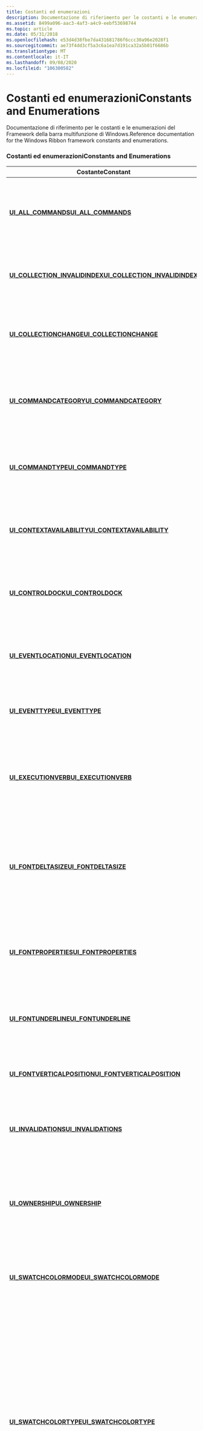 ```yaml
---
title: Costanti ed enumerazioni
description: Documentazione di riferimento per le costanti e le enumerazioni del Framework della barra multifunzione di Windows.
ms.assetid: 8499a096-aac3-4af3-a4c9-eebf53698744
ms.topic: article
ms.date: 05/31/2018
ms.openlocfilehash: e53d4d38fbe7da431681786f6ccc30a96e2028f1
ms.sourcegitcommit: ae73f4dd3cf5a3c6a1ea7d191ca32a5b01f6686b
ms.translationtype: MT
ms.contentlocale: it-IT
ms.lasthandoff: 09/08/2020
ms.locfileid: "106300582"
---
```

# <a name="constants-and-enumerations"></a><span data-ttu-id="6d768-103">Costanti ed enumerazioni</span><span class="sxs-lookup"><span data-stu-id="6d768-103">Constants and Enumerations</span></span>

<span data-ttu-id="6d768-104">Documentazione di riferimento per le costanti e le enumerazioni del Framework della barra multifunzione di Windows.</span><span class="sxs-lookup"><span data-stu-id="6d768-104">Reference documentation for the Windows Ribbon framework constants and enumerations.</span></span>

### <a name="constants-and-enumerations"></a><span data-ttu-id="6d768-105">Costanti ed enumerazioni</span><span class="sxs-lookup"><span data-stu-id="6d768-105">Constants and Enumerations</span></span>



<table>
<colgroup>
<col style="width: 50%" />
<col style="width: 50%" />
</colgroup>
<thead>
<tr class="header">
<th><span data-ttu-id="6d768-106">Costante</span><span class="sxs-lookup"><span data-stu-id="6d768-106">Constant</span></span></th>
<th><span data-ttu-id="6d768-107">Descrizione</span><span class="sxs-lookup"><span data-stu-id="6d768-107">Description</span></span></th>
</tr>
</thead>
<tbody>
<tr class="odd">
<td><span data-ttu-id="6d768-108"><a href="/windows/desktop/windowsribbon/windowsribbon-ui-all-commands"><strong>UI_ALL_COMMANDS</strong></a></span><span class="sxs-lookup"><span data-stu-id="6d768-108"><a href="/windows/desktop/windowsribbon/windowsribbon-ui-all-commands"><strong>UI_ALL_COMMANDS</strong></a></span></span><br/></td>
<td><span data-ttu-id="6d768-109">Specifica una costante che identifica la raccolta di comandi dichiarati nel file di risorse di markup.</span><span class="sxs-lookup"><span data-stu-id="6d768-109">Specifies a constant that identifies the collection of Commands declared in the Markup resource file.</span></span><br/></td>
</tr>
<tr class="even">
<td><span data-ttu-id="6d768-110"><a href="/windows/desktop/windowsribbon/windowsribbon-ui-collection-invalidindex"><strong>UI_COLLECTION_INVALIDINDEX</strong></a></span><span class="sxs-lookup"><span data-stu-id="6d768-110"><a href="/windows/desktop/windowsribbon/windowsribbon-ui-collection-invalidindex"><strong>UI_COLLECTION_INVALIDINDEX</strong></a></span></span><br/></td>
<td><span data-ttu-id="6d768-111">Specifica una costante che identifica un indice non valido in una raccolta.</span><span class="sxs-lookup"><span data-stu-id="6d768-111">Specifies a constant that identifies an invalid index in a collection.</span></span><br/></td>
</tr>
<tr class="odd">
<td><span data-ttu-id="6d768-112"><a href="/windows/desktop/api/uiribbon/ne-uiribbon-ui_collectionchange"><strong>UI_COLLECTIONCHANGE</strong></a></span><span class="sxs-lookup"><span data-stu-id="6d768-112"><a href="/windows/desktop/api/uiribbon/ne-uiribbon-ui_collectionchange"><strong>UI_COLLECTIONCHANGE</strong></a></span></span><br/></td>
<td><span data-ttu-id="6d768-113">Specifica i valori che identificano i tipi di modifiche che possono essere apportate a una raccolta.</span><span class="sxs-lookup"><span data-stu-id="6d768-113">Specifies values that identify the types of changes that can be made to a collection.</span></span><br/></td>
</tr>
<tr class="even">
<td><span data-ttu-id="6d768-114"><a href="/previous-versions/windows/desktop/legacy/hh448736(v=vs.85)"><strong>UI_COMMANDCATEGORY</strong></a></span><span class="sxs-lookup"><span data-stu-id="6d768-114"><a href="/previous-versions/windows/desktop/legacy/hh448736(v=vs.85)"><strong>UI_COMMANDCATEGORY</strong></a></span></span><br/></td>
<td><span data-ttu-id="6d768-115">Specifica i valori che indicano se un comando è stato definito in fase di compilazione o in fase di esecuzione.</span><span class="sxs-lookup"><span data-stu-id="6d768-115">Specifies values that indicate whether a Command was defined at compile time or at run time.</span></span><br/></td>
</tr>
<tr class="odd">
<td><span data-ttu-id="6d768-116"><a href="/windows/desktop/api/uiribbon/ne-uiribbon-ui_commandtype"><strong>UI_COMMANDTYPE</strong></a></span><span class="sxs-lookup"><span data-stu-id="6d768-116"><a href="/windows/desktop/api/uiribbon/ne-uiribbon-ui_commandtype"><strong>UI_COMMANDTYPE</strong></a></span></span><br/></td>
<td><span data-ttu-id="6d768-117">Specifica i valori che identificano il tipo di comando associato a un controllo Ribbon.</span><span class="sxs-lookup"><span data-stu-id="6d768-117">Specifies values that identify the type of Command associated with a Ribbon control.</span></span><br/></td>
</tr>
<tr class="even">
<td><span data-ttu-id="6d768-118"><a href="/windows/desktop/api/uiribbon/ne-uiribbon-ui_contextavailability"><strong>UI_CONTEXTAVAILABILITY</strong></a></span><span class="sxs-lookup"><span data-stu-id="6d768-118"><a href="/windows/desktop/api/uiribbon/ne-uiribbon-ui_contextavailability"><strong>UI_CONTEXTAVAILABILITY</strong></a></span></span><br/></td>
<td><span data-ttu-id="6d768-119">Specifica i valori che identificano la disponibilità di una <a href="windowsribbon-element-ribbon-contextualtabs.md"><strong>scheda contestuale</strong></a>.</span><span class="sxs-lookup"><span data-stu-id="6d768-119">Specifies values that identify the availability of a <a href="windowsribbon-element-ribbon-contextualtabs.md"><strong>contextual tab</strong></a>.</span></span><br/></td>
</tr>
<tr class="odd">
<td><span data-ttu-id="6d768-120"><a href="/windows/desktop/api/uiribbon/ne-uiribbon-ui_controldock"><strong>UI_CONTROLDOCK</strong></a></span><span class="sxs-lookup"><span data-stu-id="6d768-120"><a href="/windows/desktop/api/uiribbon/ne-uiribbon-ui_controldock"><strong>UI_CONTROLDOCK</strong></a></span></span><br/></td>
<td><span data-ttu-id="6d768-121">Specifica i valori che identificano lo stato di ancoraggio della barra di accesso rapido (QAT).</span><span class="sxs-lookup"><span data-stu-id="6d768-121">Specifies values that identify the dock state of the Quick Access Toolbar (QAT).</span></span> <br/></td>
</tr>
<tr class="even">
<td><span data-ttu-id="6d768-122"><a href="/windows/desktop/api/Uiribbon/ne-uiribbon-ui_eventlocation"><strong>UI_EVENTLOCATION</strong></a></span><span class="sxs-lookup"><span data-stu-id="6d768-122"><a href="/windows/desktop/api/Uiribbon/ne-uiribbon-ui_eventlocation"><strong>UI_EVENTLOCATION</strong></a></span></span><br/></td>
<td><span data-ttu-id="6d768-123">Identifica le posizioni in cui possono provenire gli eventi associati a un controllo Ribbon.</span><span class="sxs-lookup"><span data-stu-id="6d768-123">Identifies the locations where events associated with a Ribbon control can originate.</span></span><br/></td>
</tr>
<tr class="odd">
<td><span data-ttu-id="6d768-124"><a href="/windows/desktop/api/Uiribbon/ne-uiribbon-ui_eventtype"><strong>UI_EVENTTYPE</strong></a></span><span class="sxs-lookup"><span data-stu-id="6d768-124"><a href="/windows/desktop/api/Uiribbon/ne-uiribbon-ui_eventtype"><strong>UI_EVENTTYPE</strong></a></span></span><br/></td>
<td><span data-ttu-id="6d768-125">Identifica i tipi di eventi associati a una <a href="windowsribbon-element-ribbon.md"><strong>barra multifunzione</strong></a>.</span><span class="sxs-lookup"><span data-stu-id="6d768-125">Identifies the types of events associated with a <a href="windowsribbon-element-ribbon.md"><strong>Ribbon</strong></a>.</span></span><br/></td>
</tr>
<tr class="even">
<td><span data-ttu-id="6d768-126"><a href="/windows/desktop/api/uiribbon/ne-uiribbon-ui_executionverb"><strong>UI_EXECUTIONVERB</strong></a></span><span class="sxs-lookup"><span data-stu-id="6d768-126"><a href="/windows/desktop/api/uiribbon/ne-uiribbon-ui_executionverb"><strong>UI_EXECUTIONVERB</strong></a></span></span><br/></td>
<td><span data-ttu-id="6d768-127">Specifica i valori che identificano gli ID esecuzione mappati alle azioni che possono essere avviate da un utente in un <a href="windowsribbon-element-command.md"><strong>comando</strong></a>.</span><span class="sxs-lookup"><span data-stu-id="6d768-127">Specifies values that identify the execution IDs that map to actions a user can initiate on a <a href="windowsribbon-element-command.md"><strong>Command</strong></a>.</span></span> <br/></td>
</tr>
<tr class="odd">
<td><span data-ttu-id="6d768-128"><a href="/windows/desktop/api/uiribbon/ne-uiribbon-ui_fontdeltasize"><strong>UI_FONTDELTASIZE</strong></a></span><span class="sxs-lookup"><span data-stu-id="6d768-128"><a href="/windows/desktop/api/uiribbon/ne-uiribbon-ui_fontdeltasize"><strong>UI_FONTDELTASIZE</strong></a></span></span><br/></td>
<td><span data-ttu-id="6d768-129">Specifica i valori che identificano se la dimensione del carattere di una sequenza di testo evidenziata deve essere incrementata o decrementata.</span><span class="sxs-lookup"><span data-stu-id="6d768-129">Specifies values that identify whether the font size of a highlighted text run should be incremented or decremented.</span></span><br/></td>
</tr>
<tr class="even">
<td><span data-ttu-id="6d768-130"><a href="/windows/desktop/api/uiribbon/ne-uiribbon-ui_fontproperties"><strong>UI_FONTPROPERTIES</strong></a></span><span class="sxs-lookup"><span data-stu-id="6d768-130"><a href="/windows/desktop/api/uiribbon/ne-uiribbon-ui_fontproperties"><strong>UI_FONTPROPERTIES</strong></a></span></span><br/></td>
<td><span data-ttu-id="6d768-131">Specifica i valori che identificano lo stato della proprietà del tipo di carattere di un <a href="windowsribbon-element-fontcontrol.md"><strong>FontControl</strong></a>, ad esempio <strong>barrato</strong>.</span><span class="sxs-lookup"><span data-stu-id="6d768-131">Specifies values that identify the font property state of a <a href="windowsribbon-element-fontcontrol.md"><strong>FontControl</strong></a>, such as <strong>Strikethrough</strong>.</span></span><br/></td>
</tr>
<tr class="odd">
<td><span data-ttu-id="6d768-132"><a href="/windows/desktop/api/uiribbon/ne-uiribbon-ui_fontunderline"><strong>UI_FONTUNDERLINE</strong></a></span><span class="sxs-lookup"><span data-stu-id="6d768-132"><a href="/windows/desktop/api/uiribbon/ne-uiribbon-ui_fontunderline"><strong>UI_FONTUNDERLINE</strong></a></span></span><br/></td>
<td><span data-ttu-id="6d768-133">Specifica i valori che identificano lo stato di sottolineatura di un <a href="windowsribbon-element-fontcontrol.md"><strong>FontControl</strong></a>.</span><span class="sxs-lookup"><span data-stu-id="6d768-133">Specifies values that identify the underline state of a <a href="windowsribbon-element-fontcontrol.md"><strong>FontControl</strong></a>.</span></span><br/></td>
</tr>
<tr class="even">
<td><span data-ttu-id="6d768-134"><a href="/windows/desktop/api/uiribbon/ne-uiribbon-ui_fontverticalposition"><strong>UI_FONTVERTICALPOSITION</strong></a></span><span class="sxs-lookup"><span data-stu-id="6d768-134"><a href="/windows/desktop/api/uiribbon/ne-uiribbon-ui_fontverticalposition"><strong>UI_FONTVERTICALPOSITION</strong></a></span></span><br/></td>
<td><span data-ttu-id="6d768-135">Specifica i valori che identificano lo stato di allineamento verticale di un <a href="windowsribbon-element-fontcontrol.md"><strong>FontControl</strong></a>.</span><span class="sxs-lookup"><span data-stu-id="6d768-135">Specifies values that identify the vertical-alignment state of a <a href="windowsribbon-element-fontcontrol.md"><strong>FontControl</strong></a>.</span></span><br/></td>
</tr>
<tr class="odd">
<td><span data-ttu-id="6d768-136"><a href="/windows/desktop/api/uiribbon/ne-uiribbon-ui_invalidations"><strong>UI_INVALIDATIONS</strong></a></span><span class="sxs-lookup"><span data-stu-id="6d768-136"><a href="/windows/desktop/api/uiribbon/ne-uiribbon-ui_invalidations"><strong>UI_INVALIDATIONS</strong></a></span></span><br/></td>
<td><span data-ttu-id="6d768-137">Specifica i valori che identificano l'aspetto di un comando da invalidare.</span><span class="sxs-lookup"><span data-stu-id="6d768-137">Specifies values that identify the aspect of a Command to invalidate.</span></span><br/></td>
</tr>
<tr class="even">
<td><span data-ttu-id="6d768-138"><a href="/windows/desktop/api/uiribbon/ne-uiribbon-ui_ownership"><strong>UI_OWNERSHIP</strong></a></span><span class="sxs-lookup"><span data-stu-id="6d768-138"><a href="/windows/desktop/api/uiribbon/ne-uiribbon-ui_ownership"><strong>UI_OWNERSHIP</strong></a></span></span><br/></td>
<td><span data-ttu-id="6d768-139">Specifica i valori che identificano le condizioni di proprietà in base alle quali viene creata un'immagine dal framework della barra multifunzione.</span><span class="sxs-lookup"><span data-stu-id="6d768-139">Specifies values that identify the ownership conditions under which an image is created by the Ribbon framework.</span></span><br/></td>
</tr>
<tr class="odd">
<td><span data-ttu-id="6d768-140"><a href="/windows/desktop/api/Uiribbon/ne-uiribbon-ui_swatchcolormode"><strong>UI_SWATCHCOLORMODE</strong></a></span><span class="sxs-lookup"><span data-stu-id="6d768-140"><a href="/windows/desktop/api/Uiribbon/ne-uiribbon-ui_swatchcolormode"><strong>UI_SWATCHCOLORMODE</strong></a></span></span><br/></td>
<td><span data-ttu-id="6d768-141">Specifica se un campione ha la modalità normale o monocromatico.</span><span class="sxs-lookup"><span data-stu-id="6d768-141">Specifies whether a swatch has normal or monochrome mode.</span></span><br/></td>
</tr>
<tr class="even">
<td><span data-ttu-id="6d768-142"><a href="/windows/desktop/api/uiribbon/ne-uiribbon-ui_swatchcolortype"><strong>UI_SWATCHCOLORTYPE</strong></a></span><span class="sxs-lookup"><span data-stu-id="6d768-142"><a href="/windows/desktop/api/uiribbon/ne-uiribbon-ui_swatchcolortype"><strong>UI_SWATCHCOLORTYPE</strong></a></span></span><br/></td>
<td><span data-ttu-id="6d768-143">Specifica i valori che identificano la modalità di riempimento di un campione di colore in un <a href="windowsribbon-element-dropdowncolorpicker.md"><strong>DropDownColorPicker</strong></a> o una selezione colori <a href="windowsribbon-element-fontcontrol.md"><strong>FontControl</strong></a> (<strong>colore del testo</strong> o <strong>evidenziazione del testo</strong>).</span><span class="sxs-lookup"><span data-stu-id="6d768-143">Specifies the values that identify how a color swatch in a <a href="windowsribbon-element-dropdowncolorpicker.md"><strong>DropDownColorPicker</strong></a> or a <a href="windowsribbon-element-fontcontrol.md"><strong>FontControl</strong></a> color picker (<strong>Text color</strong> or <strong>Text highlight</strong>) is filled.</span></span><br/>
<blockquote>
[!Note]<br />
<span data-ttu-id="6d768-144">Si tratta solo di consigli.</span><span class="sxs-lookup"><span data-stu-id="6d768-144">These are recommendations only.</span></span> <span data-ttu-id="6d768-145">L'applicazione può associare qualsiasi tipo di riempimento a questi valori.</span><span class="sxs-lookup"><span data-stu-id="6d768-145">The application can associate any fill type with these values.</span></span>
</blockquote>
<br/></td>
</tr>
<tr class="odd">
<td><span data-ttu-id="6d768-146"><a href="/windows/desktop/api/uiribbon/ne-uiribbon-ui_viewtype"><strong>UI_VIEWTYPE</strong></a></span><span class="sxs-lookup"><span data-stu-id="6d768-146"><a href="/windows/desktop/api/uiribbon/ne-uiribbon-ui_viewtype"><strong>UI_VIEWTYPE</strong></a></span></span><br/></td>
<td><span data-ttu-id="6d768-147">Specifica i valori che identificano la visualizzazione del Framework della barra multifunzione.</span><span class="sxs-lookup"><span data-stu-id="6d768-147">Specifies values that identify the Ribbon framework View.</span></span><br/></td>
</tr>
<tr class="even">
<td><span data-ttu-id="6d768-148"><a href="/windows/desktop/api/uiribbon/ne-uiribbon-ui_viewverb"><strong>UI_VIEWVERB</strong></a></span><span class="sxs-lookup"><span data-stu-id="6d768-148"><a href="/windows/desktop/api/uiribbon/ne-uiribbon-ui_viewverb"><strong>UI_VIEWVERB</strong></a></span></span><br/></td>
<td><span data-ttu-id="6d768-149">Specifica i valori che identificano il tipo di azione da completare in una visualizzazione del Framework della barra multifunzione.</span><span class="sxs-lookup"><span data-stu-id="6d768-149">Specifies values that identify the type of action to complete on a Ribbon framework View.</span></span><br/></td>
</tr>
</tbody>
</table>



 

## <a name="related-topics"></a><span data-ttu-id="6d768-150">Argomenti correlati</span><span class="sxs-lookup"><span data-stu-id="6d768-150">Related topics</span></span>

<dl> <dt>

[<span data-ttu-id="6d768-151">Guida di riferimento a Windows Ribbon Framework</span><span class="sxs-lookup"><span data-stu-id="6d768-151">Windows Ribbon Framework Reference</span></span>](windowsribbon-reference-entry.md)
</dt> </dl>

 

